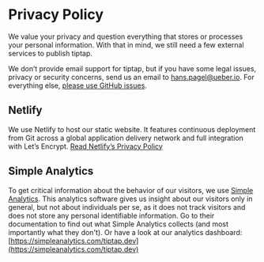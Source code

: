 # Privacy Policy
We value your privacy and question everything that stores or processes your personal information. With that in mind, we still need a few external services to publish tiptap.

We don’t provide email support for tiptap, but if you have some legal issues, privacy or security concerns, send us an email to [hans.pagel@ueber.io](mailto:hans.pagel@ueber.io). For everything else, [please use GitHub issues](https://github.com/ueberdosis/tiptap-next/issues).

## Netlify
We use Netlify to host our static website. It features continuous deployment from Git across a global application delivery network and full integration with Let’s Encrypt. [Read Netlify’s Privacy Policy](https://www.netlify.com/privacy/)

## Simple Analytics
To get critical information about the behavior of our visitors, we use [Simple Analytics](https://simpleanalytics.com/). This analytics software gives us insight about our visitors only in general, but not about individuals per se, as it does not track visitors and does not store any personal identifiable information. Go to their documentation to find out what Simple Analytics collects (and most importantly what they don't). Or have a look at our analytics dashboard: [https://simpleanalytics.com/tiptap.dev](https://simpleanalytics.com/tiptap.dev)
